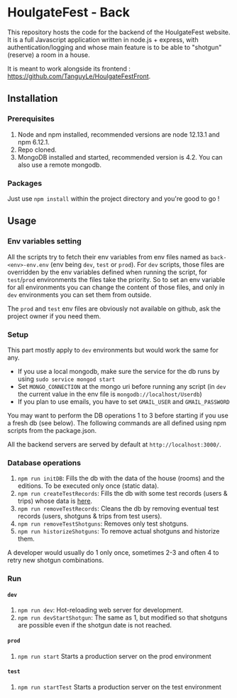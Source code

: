 # HoulgateFest - Back

This repository hosts the code for the backend of the HoulgateFest website. It is a full Javascript application
written in node.js + express, with
authentication/logging and whose main feature is to be able to "shotgun" (reserve) a room in a house.

It is meant to work alongside its frontend : https://github.com/TanguyLe/HoulgateFestFront.

## Installation

### Prerequisites

1. Node and npm installed, recommended versions are node 12.13.1 and npm 6.12.1.
2. Repo cloned.
3. MongoDB installed and started, recommended version is 4.2. You can also use a remote mongodb.

### Packages

Just use `npm install` within the project directory and you're good to go !

## Usage

### Env variables setting

All the scripts try to fetch their env variables from env files named as `back-<env>-env.env`
(env being `dev`, `test` or `prod`).
For `dev` scripts, those files are overridden by the env variables defined when running the script,
for `test`/`prod` environments the files take the priority.
So to set an env variable for all environments you can change the content of those files,
and only in `dev` environments you can set them from outside.

The `prod` and `test` env files are obviously not available on github,
ask the project owner if you need them.

### Setup

This part mostly apply to `dev` environments but would work the same for any.

-   If you use a local mongodb, make sure the service for the db runs by using `sudo service mongod start`
-   Set `MONGO_CONNECTION` at the mongo uri before running any script
    (in `dev` the current value in the env file is `mongodb://localhost/Userdb`)
-   If you plan to use emails, you have to set `GMAIL_USER` and `GMAIL_PASSWORD`

You may want to perform the DB operations 1 to 3 before starting if you use a fresh db (see below).
The following commands are all defined using npm scripts from the package.json.

All the backend servers are served by default at `http://localhost:3000/`.

### Database operations

1. `npm run initDB`: Fills the db with the data of the house (rooms) and the editions.
   To be executed only once (static data).
2. `npm run createTestRecords`: Fills the db with some test records
   (users & trips) whose data is [here](./scripts/scriptsUtils.js).
3. `npm run removeTestRecords`: Cleans the db by removing eventual
   test records (users, shotguns & trips from test users).
4. `npm run removeTestShotguns`: Removes only test shotguns.
5. `npm run historizeShotguns`: To remove actual shotguns and historize them.

A developer would usually do 1 only once, sometimes 2-3 and often 4 to retry new shotgun combinations.

### Run

#### `dev`

1. `npm run dev`: Hot-reloading web server for development.
2. `npm run devStartShotgun`: The same as 1, but modified so that shotguns are possible even
   if the shotgun date is not reached.

#### `prod`

1. `npm run start` Starts a production server on the prod environment

#### `test`

1. `npm run startTest` Starts a production server on the test environment

